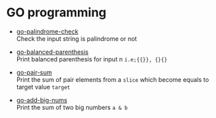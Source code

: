 # GO programming


 - [go-palindrome-check](https://github.com/sharantechuser/go-programming/tree/main/go-palindrom-check)    
    Check the input string is palindrome or not

- [go-balanced-parenthesis](https://github.com/sharantechuser/go-programming/tree/main/go-balanced-parenthesis)    
    Print balanced parenthesis for input n   `i.e;{{}}, {}{}`

- [go-pair-sum](https://github.com/sharantechuser/go-programming/tree/main/go-pair-sum)    
    Print the sum of pair elements from a `slice` which become equals to target value `target`

- [go-add-big-nums](https://github.com/sharantechuser/go-programming/tree/main/go-add-big-nums)    
    Print the sum of two big numbers `a & b`

  
